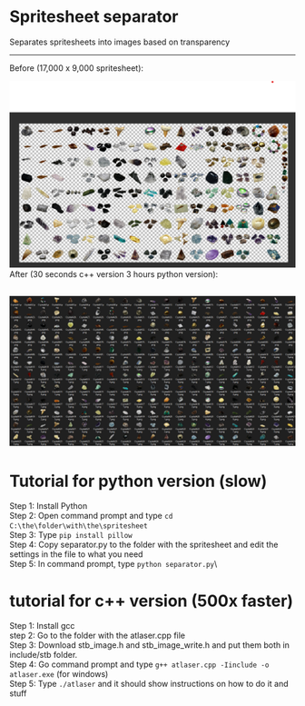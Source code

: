 # Spritesheet separator

Separates spritesheets into images based on transparency

---
Before (17,000 x 9,000 spritesheet):

![before](https://raw.githubusercontent.com/GiantBooley/spritesheet-separator/refs/heads/main/before.png)
After (30 seconds c++ version 3 hours python version):

![after](https://raw.githubusercontent.com/GiantBooley/spritesheet-separator/refs/heads/main/afterdasd.png)
---
# Tutorial for python version (slow)
Step 1: Install Python\
Step 2: Open command prompt and type `cd C:\the\folder\with\the\spritesheet`\
Step 3: Type `pip install pillow`\
Step 4: Copy separator.py to the folder with the spritesheet and edit the settings in the file to what you need\
Step 5: In command prompt, type `python separator.py`\

# tutorial for c++ version (500x faster)
Step 1: Install gcc\
step 2: Go to the folder with the atlaser.cpp file\
Step 3: Download stb_image.h and stb_image_write.h and put them both in include/stb folder.\
Step 4: Go command prompt and type `g++ atlaser.cpp -Iinclude -o atlaser.exe` (for windows)\
Step 5: Type `./atlaser` and it should show instructions on how to do it and stuff
